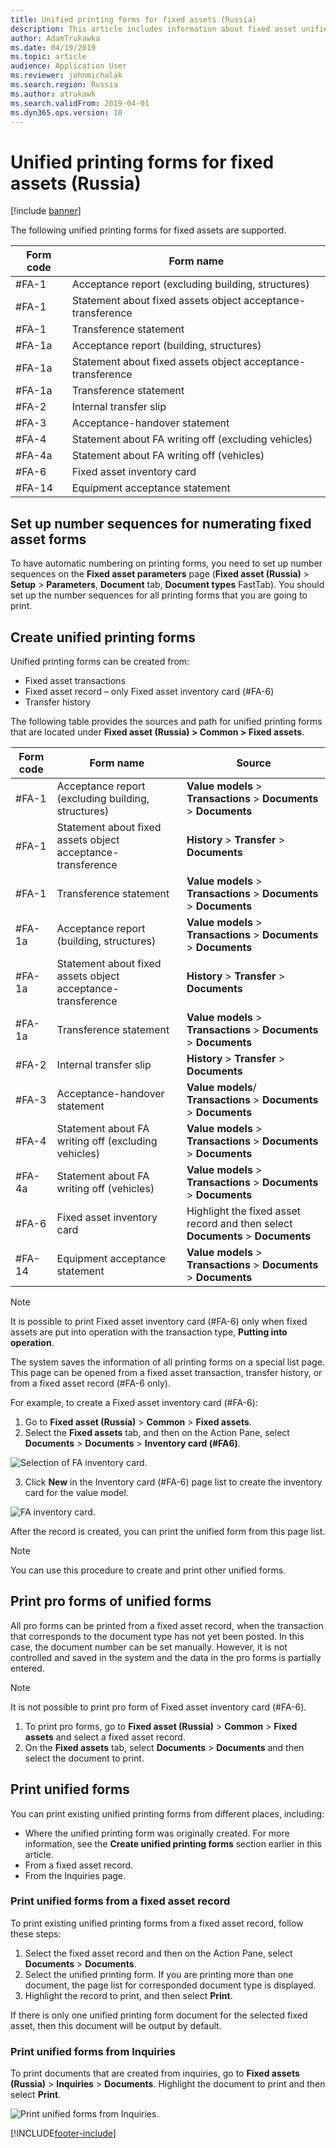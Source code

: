 ```yaml
---
title: Unified printing forms for fixed assets (Russia)
description: This article includes information about fixed asset unified printing forms for Microsoft Dynamics 365 Finance in Russia.
author: AdamTrukawka
ms.date: 04/19/2019
ms.topic: article
audience: Application User
ms.reviewer: johnmichalak
ms.search.region: Russia
ms.author: atrukawk
ms.search.validFrom: 2019-04-01
ms.dyn365.ops.version: 10
---
```

# Unified printing forms for fixed assets (Russia)

[!include [banner](../../includes/banner.md)]


The following unified printing forms for fixed assets are supported.

| **Form code** | **Form name**                                               |
|---------------|-------------------------------------------------------------|
| \#FA-1        | Acceptance report (excluding building, structures)          |
| \#FA-1        | Statement about fixed assets object acceptance-transference |
| \#FA-1        | Transference statement                                      |
| \#FA-1a       | Acceptance report (building, structures)                    |
| \#FA-1a       | Statement about fixed assets object acceptance-transference |
| \#FA-1a       | Transference statement                                      |
| \#FA-2        | Internal transfer slip                                      |
| \#FA-3        | Acceptance-handover statement                               |
| \#FA-4        | Statement about FA writing off (excluding vehicles)         |
| \#FA-4a       | Statement about FA writing off (vehicles)                   |
| \#FA-6        | Fixed asset inventory card                                  |
| \#FA-14       | Equipment acceptance statement                              |

## Set up number sequences for numerating fixed asset forms

To have automatic numbering on printing forms, you need to set up number sequences on the **Fixed asset parameters** page (**Fixed asset (Russia)** \> **Setup** \> **Parameters**, **Document** tab, **Document types** FastTab). You should set up the number sequences for all printing forms that you are going to print.

## Create unified printing forms

Unified printing forms can be created from:

- Fixed asset transactions
- Fixed asset record – only Fixed asset inventory card (#FA-6)
- Transfer history

The following table provides the sources and path for unified printing forms that are located under **Fixed asset (Russia) \> Common \> Fixed assets**.

| **Form code** | **Form name**                                               | **Source**                                                   |
|---------------|-------------------------------------------------------------|--------------------------------------------------------------|
| \#FA-1        | Acceptance report (excluding building, structures)          | **Value models** \> **Transactions** \> **Documents** \> **Documents** |
| \#FA-1        | Statement about fixed assets object acceptance-transference | **History** \> **Transfer** \> **Documents**                         |
| \#FA-1        | Transference statement                                      | **Value models** \> **Transactions** \> **Documents** \> **Documents** |
| \#FA-1a       | Acceptance report (building, structures)                    | **Value models** \> **Transactions** \> **Documents** \> **Documents** |
| \#FA-1a       | Statement about fixed assets object acceptance-transference | **History** \> **Transfer** \> **Documents**                         |
| \#FA-1a       | Transference statement                                      | **Value models** \> **Transactions** \> **Documents** \> **Documents** |
| \#FA-2        | Internal transfer slip                                      | **History** \> **Transfer** \> **Documents**                         |
| \#FA-3        | Acceptance-handover statement                               | **Value models**/ **Transactions** \> **Documents** \> **Documents** |
| \#FA-4        | Statement about FA writing off (excluding vehicles)         | **Value models** \> **Transactions** \> **Documents** \> **Documents** |
| \#FA-4a       | Statement about FA writing off (vehicles)                   | **Value models** \> **Transactions** \> **Documents** \> **Documents** |
| \#FA-6        | Fixed asset inventory card                                  | Highlight the fixed asset record and then select **Documents** \> **Documents**   |
| \#FA-14       | Equipment acceptance statement                              | **Value models** \> **Transactions** \> **Documents** \> **Documents** |

> [!NOTE]  
> It is possible to print Fixed asset inventory card (#FA-6) only when fixed assets are put into operation with the transaction type, **Putting into operation**.

The system saves the information of all printing forms on a special list page. This page can be opened from a fixed asset transaction, transfer history, or from a fixed asset record (\#FA-6 only).

For example, to create a Fixed asset inventory card (\#FA-6):

1. Go to **Fixed asset (Russia)** \> **Common** \> **Fixed assets**.
2. Select the **Fixed assets** tab, and then on the Action Pane, select **Documents** \> **Documents** \> **Inventory card (\#FA6)**.

  ![Selection of FA inventory card.](../media/RUS-Selection-of-FA6-inventory-card.png) 

3. Click **New** in the Inventory card (\#FA-6) page list to create the inventory card for the value model.

 ![FA inventory card.](../media/RUS-FA6-inventory-card.png)


After the record is created, you can print the unified form from this page list.

> [!NOTE]
> You can use this procedure to create and print other unified forms.

## Print pro forms of unified forms 

All pro forms can be printed from a fixed asset record, when the transaction that corresponds to the document type has not yet been posted. In this case, the document number can be set manually. However, it is not controlled and saved in the system and the data in the pro forms is partially entered.

> [!NOTE]
> It is not possible to print pro form of Fixed asset inventory card (#FA-6).

1. To print pro forms, go to **Fixed asset (Russia)** \> **Common** \> **Fixed assets** and select a fixed asset record.
2. On the **Fixed assets** tab, select **Documents** \> **Documents** and then select the document to print.

## Print unified forms 

You can print existing unified printing forms from different places, including:

- Where the unified printing form was originally created. For more information, see the **Create unified printing forms** section earlier in this article.
- From a fixed asset record.
- From the Inquiries page.

### Print unified forms from a fixed asset record
To print existing unified printing forms from a fixed asset record, follow these steps:

1. Select the fixed asset record and then on the Action Pane, select **Documents** \> **Documents**. 
2. Select the unified printing form. If you are printing more than one document, the page list for corresponded document type is displayed. 
3. Highlight the record to print, and then select **Print**.

If there is only one unified printing form document for the selected fixed asset, then this document will be output by default.

### Print unified forms from Inquiries

To print documents that are created from inquiries, go to **Fixed assets (Russia)** \> **Inquiries** \> **Documents**. Highlight the document to print and then select **Print**.

![Print unified forms from Inquiries.](../media/RUS-Print-unified-forms.png)


[!INCLUDE[footer-include](../../../includes/footer-banner.md)]
